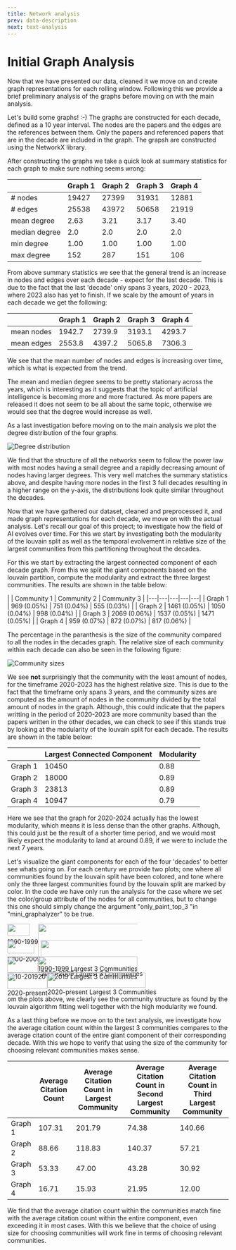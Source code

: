 ```yaml
---
title: Network analysis
prev: data-description
next: text-analysis
---
```


# Initial Graph Analysis
Now that we have presented our data, cleaned it we move on and create graph representations for each rolling window. Following this we provide a brief preliminary analysis of the graphs before moving on with the main analysis.

Let's build some graphs! :-) The graphs are constructed for each decade, defined as a 10 year interval. The nodes are the papers and the edges are the references between them. Only the papers and referenced papers that are in the decade are included in the graph. The grapsh are constructed using the NetworkX library.

After constructing the graphs we take a quick look at summary statistics for each graph to make sure nothing seems wrong:

|      | Graph 1  | Graph 2  |  Graph 3 |  Graph 4 |
|---|---|---|---|---|
| # nodes | 19427 | 27399 | 31931 | 12881 |
| # edges | 25538 | 43972 | 50658 | 21919 |
| mean degree | 2.63 | 3.21 | 3.17 | 3.40 |
| median degree | 2.0 | 2.0 | 2.0 | 2.0 |
| min degree | 1.00 | 1.00 | 1.00 | 1.00 |
| max degree | 152 | 287 | 151 | 106 |

From above summary statistics we see that the general trend is an increase in nodes and edges over each decade - expect for the last decade. This is due to the fact that the last 'decade' only spans 3 years, 2020 - 2023, where 2023 also has yet to finish. If we scale by the amount of years in each decade we get the following:

|      | Graph 1  | Graph 2  |  Graph 3 |  Graph 4 |
|---|---|---|---|---|
| mean nodes | 1942.7 | 2739.9 | 3193.1 | 4293.7 |
| mean edges | 2553.8 | 4397.2 | 5065.8 | 7306.3 |

We see that the mean number of nodes and edges is increasing over time, which is what is expected from the trend.

The mean and median degree seems to be pretty stationary across the years, which is interesting as it suggests that the topic of artificial intelligence is becoming more and more fractured. As more papers are released it does not seem to be all about the same topic, otherwise we would see that the degree would increase as well.

As a last investigation before moving on to the main analysis we plot the degree distribution of the four graphs.

![Degree distribution](/images/degreeDistributions.png)

We find that the structure of all the networks seem to follow the power law with most nodes having a small degree and a rapidly decreasing amount of nodes having larger degrees. This very well matches the summary statistics above, and despite having more nodes in the first 3 full decades resulting in a higher range on the y-axis, the distributions look quite similar throughout the decades.

<!-- # Main Graph Analysis -->
Now that we have gathered our dataset, cleaned and preprocessed it, and made graph representations for each decade, we move on with the actual analysis. 
Let's recall our goal of this project; to investigate how the field of AI evolves over time. For this we start by investigating both the modularity of the louvain split as well as the temporal evolvement in relative size of the largest communities from this partitioning throughout the decades.

For this we start by extracting the largest connected component of each decade graph. From this we split the giant components based on the louvain partition, compute the modularity and extract the three largest communities. The results are shown in the table below:

|      | Community 1  | Community 2  |  Community 3 |
|---|---|---|---|---|
| Graph 1 | 969 (0.05%) | 751 (0.04%) | 555 (0.03%) |
| Graph 2 | 1461 (0.05%) | 1050 (0.04%) | 998 (0.04%) |
| Graph 3 | 2069 (0.06%) | 1537 (0.05%) | 1471 (0.05%) |
| Graph 4 | 959 (0.07%) | 872 (0.07%) | 817 (0.06%) |

The percentage in the paranthesis is the size of the community compared to all the nodes in the decades graph. The relative size of each community within each decade can also be seen in the following figure:

![Community sizes](/images/relativeSizeOfCommunities.png)

We see **not** surprisingly that the community with the least amount of nodes, for the timeframe 2020-2023 has the highest relative size. This is due to the fact that the timeframe only spans 3 years, and the community sizes are computed as the amount of nodes in the community divided by the total amount of nodes in the graph. Although, this could indicate that the papers writting in the period of 2020-2023 are more community based than the papers written in the other decades, we can check to see if this stands true by looking at the modularity of the louvain split for each decade. The results are shown in the table below:

|      | Largest Connected Component  | Modularity  |
|---|---|---|
| Graph 1 | 10450 | 0.88 |
| Graph 2 | 18000 | 0.89 |
| Graph 3 | 23813 | 0.89 |
| Graph 4 | 10947 | 0.79 |

Here we see that the graph for 2020-2024 actually has the lowest modularity, which means it is less dense than the other graphs. Although, this could just be the result of a shorter time period, and we would most likely expect the modularity to land at around 0.89, if we were to include the next 7 years.

Let's visualize the giant components for each of the four 'decades' to better see whats going on. For each century we provide two plots; one where all communities found by the louvain split have been colored, and tone where only the three largest communities found by the louvain split are marked by color. In the code we have only run the analysis for the case where we set the color/group attribute of the nodes for all communities,  but to change this one should simply change the argument "only_paint_top_3 "in "mini_graphalyzer" to be true. 

<div style="display:flex">
  <figure style="margin:0">
    <img src="/images/1990_1999.png" style="width:85%">
    <figcaption style="text-align:center">1990-1999</figcaption>
  </figure>
  <figure style="margin:0">
    <img src="/images/1990_1999_top3.png" style="width:250%">
    <figcaption style="text-align:center">1990-1999 Largest 3 Communities</figcaption>
  </figure>
</div>

<div style="display:flex">
  <figure style="margin:0">
    <img src="/images/2000_2009.png" style="width:90%">
    <figcaption style="text-align:center">2000-2009</figcaption>
  </figure>
  <figure style="margin:0">
    <img src="/images/2000_2009_top3.png" style="width:180%">
    <figcaption style="text-align:center">2000-2009 Largest 3 Communities</figcaption>
  </figure>
</div>

<div style="display:flex">
  <figure style="margin:0">
    <img src="/images/2010_2019.png" style="width:100%">
    <figcaption style="text-align:center">2010-2019</figcaption>
  </figure>
  <figure style="margin:0">
    <img src="/images/2010_2019_top3.png" style="width:100%">
    <figcaption style="text-align:center">2010-2019 Largest 3 Communities</figcaption>
  </figure>
</div>

<div style="display:flex">
  <figure style="margin:0">
    <img src="/images/2020_present.png" style="width:100%">
    <figcaption style="text-align:center">2020-present</figcaption>
  </figure>
  <figure style="margin:0">
    <img src="/images/2020_present_top3.png" style="width:95%">
    <figcaption style="text-align:center">2020-present Largest 3 Communities</figcaption>
  </figure>
</div>


om the plots above, we clearly see the community structure as found by the louvain algorithm fitting well together with the high modularity we found. 

As a last thing before we move on to the text analysis, we investigate how the average citation count within the largest 3 communities compares to the average citation count of the entire giant component of their corresponding decade. With this we hope to verify that using the size of the community for choosing relevant communities makes sense.

|     | Average Citation Count  | Average Citation Count in Largest Community  | Average Citation Count in Second Largest Community  | Average Citation Count in Third Largest Community  |
|---|---|---|---|---|
| Graph 1 | 107.31 | 201.79 | 74.38 | 140.66 |
| Graph 2 | 88.66 | 118.83 | 140.37 | 57.21 |
| Graph 3 | 53.33 | 47.00 | 43.28 | 30.92 |
| Graph 4 | 16.71 | 15.93 | 21.95 | 12.00 |

We find that the average citation count within the communities match fine with the average citation count within the entire component, even exceeding it in most cases. With this we believe that the choice of using size for choosing communities will work fine in terms of choosing relevant communities.